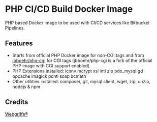 PHP CI/CD Build Docker Image
============================

PHP based Docker image to be used with CI/CD services like Bitbucket Pipelines.

Features
--------

* Starts from official PHP Docker image for non-CGI tags and from [jbboehr/php-cgi](https://hub.docker.com/r/jbboehr/php-cgi/) for CGI tags (jbboehr/php-cgi is a fork of the official PHP image with CGI support enabled).
* PHP Extensions installed: iconv mcrypt xsl intl zip pdo_mysql gd opcache imagick pcntl soap bcmath
* Other utilities installed: composer, git, mysql client, wget, zip, unzip, nodejs & npm

Credits
-------

[Webgriffe®](http://www.webgriffe.com/)